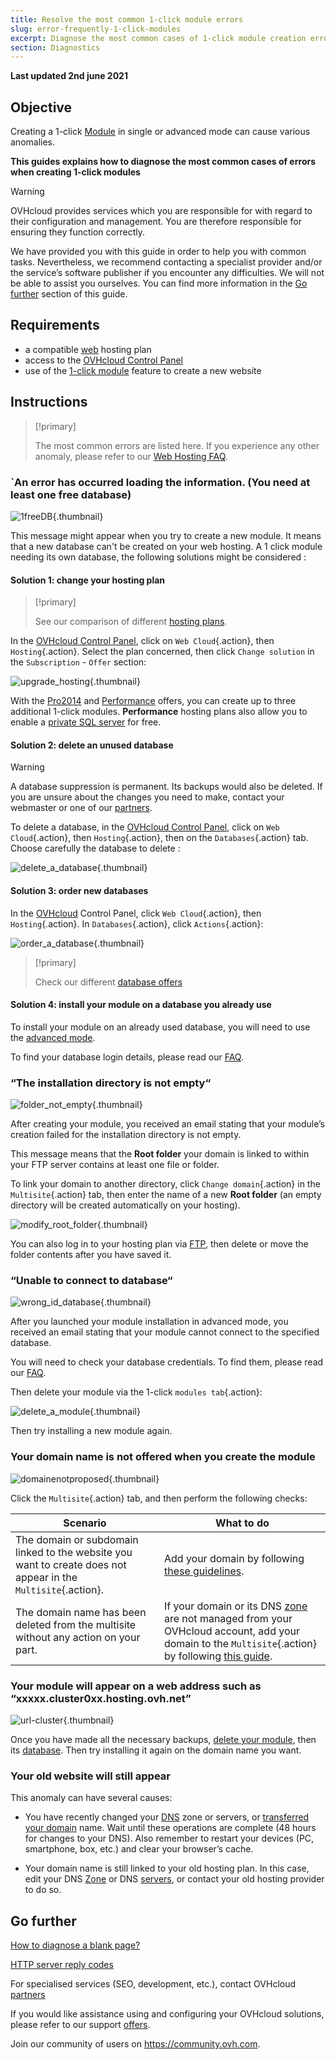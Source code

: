 ```yaml
---
title: Resolve the most common 1-click module errors
slug: error-frequently-1-click-modules
excerpt: Diagnose the most common cases of 1-click module creation errors
section: Diagnostics
---
```


**Last updated 2nd june 2021**

## Objective

Creating a 1-click [Module](../web_hosting_web_hosting_modules/) in single or advanced mode can cause various anomalies.

**This guides explains how to diagnose the most common cases of errors when creating 1-click modules**

> [!warning]
>
> OVHcloud provides services which you are responsible for with regard to their configuration and management. You are therefore responsible for ensuring they function correctly.
>
> We have provided you with this guide in order to help you with common tasks. Nevertheless, we recommend contacting a specialist provider and/or the service’s software publisher if you encounter any difficulties. We will not be able to assist you ourselves. You can find more information in the [Go further](#gofurther) section of this guide.
>

## Requirements

- a compatible [web](https://www.ovh.com/fr/hebergement-web/) hosting plan
- access to the [OVHcloud Control Panel](https://www.ovh.com/auth/?action=gotomanager&from=https://www.ovh.co.uk/&ovhSubsidiary=GB)
- use of the [1-click module](../web_hosting_web_hosting_modules/) feature to create a new website

## Instructions

> [!primary]
>
> The most common errors are listed here. If you experience any other anomaly, please refer to our [Web Hosting FAQ](../web-hosting-faq/).
>

### \`An error has occurred loading the information. (You need at least one free database)

![1freeDB](images/1freeDB.png){.thumbnail}

This message might appear when you try to create a new module. It means that a new database can't be created on your web hosting. A 1 click module needing its own database, the following solutions might be considered :

#### Solution 1: change your hosting plan

> [!primary]
>
> See our comparison of different [hosting plans](https://www.ovh.co.uk/web-hosting/).
>

In the [OVHcloud Control Panel](https://www.ovh.com/auth/?action=gotomanager&from=https://www.ovh.co.uk/&ovhSubsidiary=GB), click on `Web Cloud`{.action}, then `Hosting`{.action}. Select the plan concerned, then click `Change solution` in the `Subscription` - `Offer` section:

![upgrade_hosting](images/upgrade_hosting.png){.thumbnail}

With the [Pro2014](https://www.ovh.co.uk/web-hosting/web-hosting-pro.xml) and [Performance](https://www.ovh.co.uk/web-hosting/performance-web-hosting.xml) offers, you can create up to three additional 1-click modules. **Performance** hosting plans also allow you to enable a [private SQL server](https://www.ovh.com/fr/hebergement-web/options-sql.xml) for free.

#### Solution 2: delete an unused database <a name="deleteDB"></a>

> [!warning]
>
> A database suppression is permanent. Its backups would also be deleted. If you are unsure about the changes you need to make, contact your webmaster or one of our [partners](https://partner.ovhcloud.com/en-gb/directory/).
>

To delete a database, in the [OVHcloud Control Panel](https://www.ovh.com/auth/?action=gotomanager&from=https://www.ovh.co.uk/&ovhSubsidiary=GB), click on `Web Cloud`{.action}, then `Hosting`{.action}, then on the `Databases`{.action} tab. Choose carefully the database to delete :

![delete_a_database](images/delete_a_database.png){.thumbnail}

#### Solution 3: order new databases

In the [OVHcloud](https://www.ovh.com/auth/?action=gotomanager&from=https://www.ovh.co.uk/&ovhSubsidiary=GB) Control Panel, click `Web Cloud`{.action}, then `Hosting`{.action}. In `Databases`{.action}, click `Actions`{.action}:

![order_a_database](images/order_a_database.png){.thumbnail}

> [!primary]
>
> Check our different [database offers](https://www.ovh.co.uk/web-hosting/sql-options.xml)
>

#### Solution 4: install your module on a database you already use

To install your module on an already used database, you will need to use the [advanced mode](../web_hosting_web_hosting_modules/#advanced-module-installation).

To find your database login details, please read our [FAQ](https://www.ovh.co.uk/web-hosting/faq/).

### “The installation directory is not empty“

![folder_not_empty](images/folder_not_empty.png){.thumbnail}

After creating your module, you received an email stating that your module’s creation failed for the installation directory is not empty.

This message means that the **Root folder** your domain is linked to within your FTP server contains at least one file or folder.

To link your domain to another directory, click `Change domain`{.action} in the `Multisite`{.action} tab, then enter the name of a new **Root folder** (an empty directory will be created automatically on your hosting).

![modify_root_folder](images/modify_root_folder.png){.thumbnail}

You can also log in to your hosting plan via [FTP](../connexion-espace-stockage-ftp-hebergement-web/), then delete or move the folder contents after you have saved it.

### “Unable to connect to database“ <a name="deleteModule"></a>

![wrong_id_database](images/wrong_id_database.png){.thumbnail}

After you launched your module installation in advanced mode, you received an email stating that your module cannot connect to the specified database. 

You will need to check your database credentials. To find them, please read our [FAQ](https://www.ovh.com/fr/hebergement-web/faq/).

Then delete your module via the 1-click `modules tab`{.action}:

![delete_a_module](images/delete_a_module.png){.thumbnail}

Then try installing a new module again.

### Your domain name is not offered when you create the module

![domainenotproposed](images/domainenotproposed.png){.thumbnail}

Click the `Multisite`{.action} tab, and then perform the following checks:

|Scenario|What to do|
|---|---|
|The domain or subdomain linked to the website you want to create does not appear in the `Multisite`{.action}.|Add your domain by following [these guidelines](../multisites-configurer-un-multisite-sur-mon-hebergement-web/#etape-2-ajouter-un-domaine-ou-un-sous-domaine).|
|The domain name has been deleted from the multisite without any action on your part.|If your domain or its DNS [zone](../../domains/editer-ma-zone-dns/#comprendre-la-notion-de-dns) are not managed from your OVHcloud account, add your domain to the `Multisite`{.action} by following [this guide](../multisites-configurer-un-multisite-sur-mon-hebergement-web/#etape-22-ajouter-un-nom-de-domaine-externe).|

### Your module will appear on a web address such as “xxxxx.cluster0xx.hosting.ovh.net”

![url-cluster](images/url-cluster.png){.thumbnail}

Once you have made all the necessary backups, [delete your module](#supprimer-le-module), then its [database](#supprimer-la-base). Then try installing it again on the domain name you want.

### Your old website will still appear

This anomaly can have several causes: 

- You have recently changed your [DNS](../../domains/editer-ma-zone-dns/#comprendre-la-notion-de-dns) zone or servers, or [transferred your domain](../../domains/transferer-mon-domaine-generique/) name. Wait until these operations are complete (48 hours for changes to your DNS). Also remember to restart your devices (PC, smartphone, box, etc.) and clear your browser’s cache.

- Your domain name is still linked to your old hosting plan. In this case, edit your DNS [Zone](../../domains/editer-ma-zone-dns/#editer-la-zone-dns-ovhcloud-de-votre-nom-domaine_1) or DNS [servers](../../domains/generalites-serveurs-dns/#modifier-les-serveurs-dns), or contact your old hosting provider to do so.

## Go further <a name="#gofurther"></a>

[How to diagnose a blank page?](../comment-diagnostiquer-page-blanche/)

[HTTP server reply codes](../mutualise-les-codes-de-reponse-dun-serveur-http/)

For specialised services (SEO, development, etc.), contact OVHcloud [partners](https://partner.ovhcloud.com/fr/)

If you would like assistance using and configuring your OVHcloud solutions, please refer to our support [offers](https://www.ovhcloud.com/fr/support-levels/).

Join our community of users on <https://community.ovh.com>.
